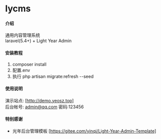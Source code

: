 # lycms

#### 介绍
通用内容管理系统  
laravel(5.4+) + Light Year Admin  

#### 安装教程

1. composer install
2. 配置.env
3. 执行 php artisan migrate:refresh --seed

#### 使用说明

演示站点: [http://demo.yeosz.top]  
后台帐号: admin@qq.com 密码:123456  

#### 特别感谢

- 光年后台管理模板 [https://gitee.com/yinqi/Light-Year-Admin-Template]
